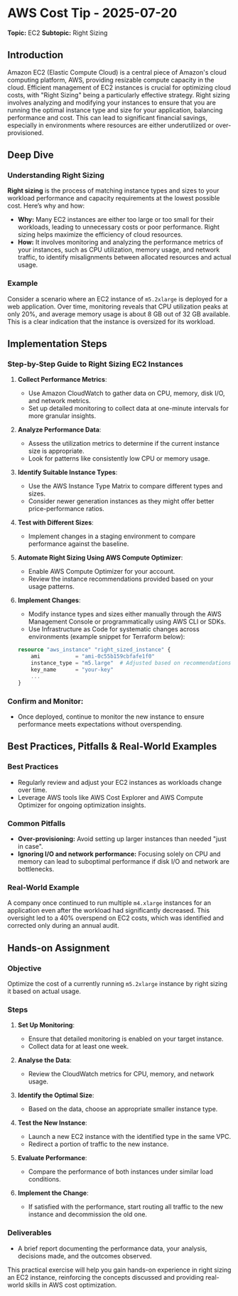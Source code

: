 # AWS Cost Tip - 2025-07-20
**Topic:** EC2
**Subtopic:** Right Sizing

## Introduction

Amazon EC2 (Elastic Compute Cloud) is a central piece of Amazon's cloud computing platform, AWS, providing resizable compute capacity in the cloud. Efficient management of EC2 instances is crucial for optimizing cloud costs, with "Right Sizing" being a particularly effective strategy. Right sizing involves analyzing and modifying your instances to ensure that you are running the optimal instance type and size for your application, balancing performance and cost. This can lead to significant financial savings, especially in environments where resources are either underutilized or over-provisioned.

## Deep Dive

### Understanding Right Sizing

**Right sizing** is the process of matching instance types and sizes to your workload performance and capacity requirements at the lowest possible cost. Here’s why and how:

- **Why:** Many EC2 instances are either too large or too small for their workloads, leading to unnecessary costs or poor performance. Right sizing helps maximize the efficiency of cloud resources.
- **How:** It involves monitoring and analyzing the performance metrics of your instances, such as CPU utilization, memory usage, and network traffic, to identify misalignments between allocated resources and actual usage.

### Example

Consider a scenario where an EC2 instance of `m5.2xlarge` is deployed for a web application. Over time, monitoring reveals that CPU utilization peaks at only 20%, and average memory usage is about 8 GB out of 32 GB available. This is a clear indication that the instance is oversized for its workload.

## Implementation Steps

### Step-by-Step Guide to Right Sizing EC2 Instances

1. **Collect Performance Metrics**:
   - Use Amazon CloudWatch to gather data on CPU, memory, disk I/O, and network metrics.
   - Set up detailed monitoring to collect data at one-minute intervals for more granular insights.

2. **Analyze Performance Data**:
   - Assess the utilization metrics to determine if the current instance size is appropriate.
   - Look for patterns like consistently low CPU or memory usage.

3. **Identify Suitable Instance Types**:
   - Use the AWS Instance Type Matrix to compare different types and sizes.
   - Consider newer generation instances as they might offer better price-performance ratios.

4. **Test with Different Sizes**:
   - Implement changes in a staging environment to compare performance against the baseline.

5. **Automate Right Sizing Using AWS Compute Optimizer**:
   - Enable AWS Compute Optimizer for your account.
   - Review the instance recommendations provided based on your usage patterns.

6. **Implement Changes**:
   - Modify instance types and sizes either manually through the AWS Management Console or programmatically using AWS CLI or SDKs.
   - Use Infrastructure as Code for systematic changes across environments (example snippet for Terraform below):

    ```terraform
    resource "aws_instance" "right_sized_instance" {
        ami           = "ami-0c55b159cbfafe1f0"
        instance_type = "m5.large"  # Adjusted based on recommendations
        key_name      = "your-key"
        ...
    }
    ```

### Confirm and Monitor:
   - Once deployed, continue to monitor the new instance to ensure performance meets expectations without overspending.

## Best Practices, Pitfalls & Real-World Examples

### Best Practices

- Regularly review and adjust your EC2 instances as workloads change over time.
- Leverage AWS tools like AWS Cost Explorer and AWS Compute Optimizer for ongoing optimization insights.

### Common Pitfalls

- **Over-provisioning:** Avoid setting up larger instances than needed "just in case".
- **Ignoring I/O and network performance:** Focusing solely on CPU and memory can lead to suboptimal performance if disk I/O and network are bottlenecks.

### Real-World Example

A company once continued to run multiple `m4.xlarge` instances for an application even after the workload had significantly decreased. This oversight led to a 40% overspend on EC2 costs, which was identified and corrected only during an annual audit.

## Hands-on Assignment

### Objective

Optimize the cost of a currently running `m5.2xlarge` instance by right sizing it based on actual usage.

### Steps

1. **Set Up Monitoring**:
   - Ensure that detailed monitoring is enabled on your target instance.
   - Collect data for at least one week.

2. **Analyse the Data**:
   - Review the CloudWatch metrics for CPU, memory, and network usage.

3. **Identify the Optimal Size**:
   - Based on the data, choose an appropriate smaller instance type.

4. **Test the New Instance**:
   - Launch a new EC2 instance with the identified type in the same VPC.
   - Redirect a portion of traffic to the new instance.

5. **Evaluate Performance**:
   - Compare the performance of both instances under similar load conditions.

6. **Implement the Change**:
   - If satisfied with the performance, start routing all traffic to the new instance and decommission the old one.

### Deliverables

- A brief report documenting the performance data, your analysis, decisions made, and the outcomes observed.

This practical exercise will help you gain hands-on experience in right sizing an EC2 instance, reinforcing the concepts discussed and providing real-world skills in AWS cost optimization.